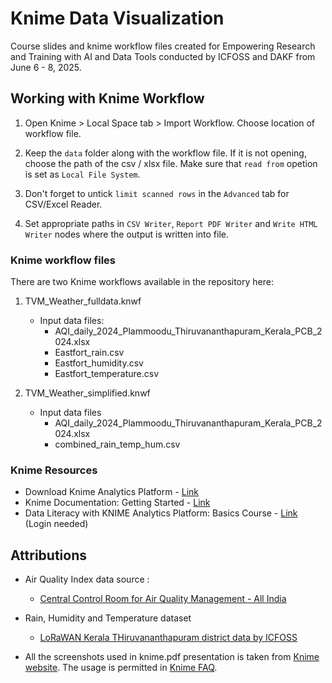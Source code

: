 # Knime Data Visualization
Course slides and knime workflow files created for Empowering Research and Training with AI and Data Tools conducted by ICFOSS and DAKF from June 6 - 8, 2025.


## Working with Knime Workflow

1. Open Knime > Local Space tab > Import Workflow. Choose location of workflow file.

2. Keep the `data` folder along with the workflow file. If it is not opening, choose the path of the csv / xlsx file. Make sure that `read from` opetion is set as `Local File System`.

3. Don't forget to untick `limit scanned rows` in the `Advanced` tab for CSV/Excel Reader.

4. Set appropriate paths in `CSV Writer`, `Report PDF Writer` and `Write HTML Writer` nodes where the output is written into file.

### Knime workflow files

There are two Knime workflows available in the repository here:

1. TVM_Weather_fulldata.knwf

    - Input data files: 
        - AQI_daily_2024_Plammoodu_Thiruvananthapuram_Kerala_PCB_2024.xlsx
        - Eastfort_rain.csv
        - Eastfort_humidity.csv
        - Eastfort_temperature.csv
2. TVM_Weather_simplified.knwf
    - Input data files
        - AQI_daily_2024_Plammoodu_Thiruvananthapuram_Kerala_PCB_2024.xlsx
        - combined_rain_temp_hum.csv

### Knime Resources
 - Download Knime Analytics Platform - [Link](https://www.knime.com/downloads)
 - Knime Documentation: Getting Started - [Link](https://www.knime.com/getting-started-guide)
 - Data Literacy with KNIME Analytics Platform: Basics Course - [Link](https://www.knime.com/learning) (Login needed)

 ## Attributions

 - Air Quality Index data source : 
    
    - [Central Control Room for Air Quality Management - All India](https://airquality.cpcb.gov.in/ccr/#/caaqm-dashboard-all/caaqm-landing/aqi-repository)
    
- Rain, Humidity and Temperature dataset
    - [LoRaWAN Kerala THiruvananthapuram district data by ICFOSS](https://visualize.openiot.in/d/V_9s5fOVzerea/lorawan-kerala-trivandrum-dist?orgId=2&refresh=5m)

- All the screenshots used in knime.pdf presentation is taken from [Knime website](https://www.knime.com/getting-started-guide). The usage is permitted in [Knime FAQ](https://www.knime.com/faq#q2_1).


